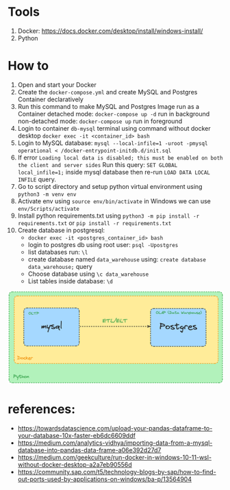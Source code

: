 # Tools
1. Docker: https://docs.docker.com/desktop/install/windows-install/
2. Python

# How to
1. Open and start your Docker
2. Create the `docker-compose.yml` and create MySQL and Postgres Container declaratively
3. Run this command to make MySQL and Postgres Image run as a Container
    detached mode: `docker-compose up -d` run in background
    non-detached mode: `docker-compose up` run in foreground
4. Login to container `db-mysql` terminal using command without docker desktop `docker exec -it <container_id> bash`
5. Login to MySQL database: `mysql --local-infile=1 -uroot -pmysql operational < /docker-entrypoint-initdb.d/init.sql`
6. If error `Loading local data is disabled; this must be enabled on both the client and server sides` Run this query: `SET GLOBAL local_infile=1;` inside mysql database then re-run `LOAD DATA LOCAL INFILE` query.
7. Go to script directory and setup python virtual environment using `python3 -m venv env`
8. Activate env using `source env/bin/activate` in Windows we can use `env/Scripts/activate`
9. Install python requirements.txt using `python3 -m pip install -r requirements.txt` or `pip install -r requirements.txt`
10. Create database in postgresql:
    - `docker exec -it <postgres_container_id> bash`
    - login to postgres db using root user: `psql -Upostgres`
    - list databases run: `\l`
    - create database named `data_warehouse` using: `create database data_warehouse;` query
    - Choose database using `\c data_warehouse`
    - List tables inside database: `\d`


![Alt text](etl/image.png)

# references:
- https://towardsdatascience.com/upload-your-pandas-dataframe-to-your-database-10x-faster-eb6dc6609ddf
- https://medium.com/analytics-vidhya/importing-data-from-a-mysql-database-into-pandas-data-frame-a06e392d27d7
- https://medium.com/geekculture/run-docker-in-windows-10-11-wsl-without-docker-desktop-a2a7eb90556d
- https://community.sap.com/t5/technology-blogs-by-sap/how-to-find-out-ports-used-by-applications-on-windows/ba-p/13564904
